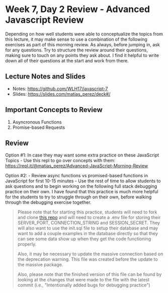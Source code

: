 # Week 7, Day 2 Review - Advanced Javascript Review

Depending on how well students were able to conceptualize the topics from this lecture, it may make sense to use a combination of the following exercises as part of this morning review. As always, before jumping in, ask for any questions. Try to structure the review around their questions, making sure to touch on any points they ask about. I find it helpful to write down all of their questions at the start and work from there.

## Lecture Notes and Slides

- Notes: https://github.com/WLH17/javascript-7
- Slides: https://slides.com/matias_perez/deck#/

## Important Concepts to Review

1. Asyncronous Functions
2. Promise-based Requests

## Review

Option #1: In case they may want some extra practice on these JavaScript Topics
    - Use this repl to go over concepts with them: https://repl.it/@matias_perez/Advanced-JavaScript-Morning-Review

Option #2:
    - Review async functions vs promised-based functions in JavaScript for first 10-15 minutes
    - Use the rest of time to allow students to ask questions and to begin working on the following full stack debugging practice on their own. I have found that this practice is much more helpful for the students to try to struggle through on their own, before walking through the debugging exercise together. 
    
> Please note that for starting this practice, students will need to fork and clone [this repo](https://github.com/LucasSchaat/how_meme_full_stack_app) and will need to create a .env file for storing their SERVER_PORT, CONNECTION_STRING and SESSION_SECRET. They will also want to use the init.sql file to setup their database and may want to add a couple examples in the database directly so that they can see some data show up when they get the code functioning properly.
>
> Also, it may be necessary to update the massive connection based on the deprecation warning. This file was created before the update to the massive package.
> 
> Also, please note that the finished version of this file can be found by looking at the changes that were made to the file with the latest commit (i.e., "Intentionally added bugs for debugging practice")
